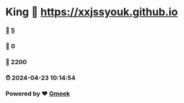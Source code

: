 # King :link: https://xxjssyouk.github.io 
### :page_facing_up: [5](https://xxjssyouk.github.io/tag.html) 
### :speech_balloon: 0 
### :hibiscus: 2200 
### :alarm_clock: 2024-04-23 10:14:54 
### Powered by :heart: [Gmeek](https://github.com/Meekdai/Gmeek)
